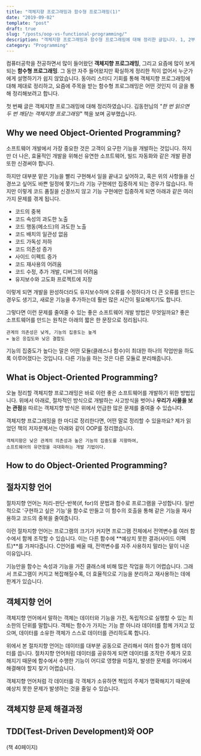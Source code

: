 ```yaml
---
title: "객체지향 프로그래밍과 함수형 프로그래밍(1)"
date: "2019-09-02"
template: "post"
draft: true
slug: "/posts/oop-vs-functional-programming/"
description: "객체지향 프로그래밍과 함수형 프로그래밍에 대해 정리한 글입니다. 1, 2부로 나뉘어져 있으며 1부인 이 글은 객체지향 프로그래밍에 대해 정리하였습니다."
category: "Programming"
---
```


컴퓨터공학을 전공하면서 많이 들어왔던 **객체지향 프로그래밍**, 그리고 요즘에 많이 보게 되는 **함수형 프로그래밍**. 그 동안 자주 들어왔지만 확실하게 정리한 적이 없어서 누군가에게 설명하기가 쉽지 않았습니다. 동아리 스터디 기회를 통해 객체지향 프로그래밍에 대해 제대로 정리하고, 요즘에 주목을 받는 함수형 프로그래밍은 어떤 것인지 이 글을 통해 정리해보려고 합니다. 

첫 번째 글은 객체지향 프로그래밍에 대해 정리하였습니다. 김동헌님의 *"한 번 읽으면 두 번 깨닫는 객체지향 프로그래밍"* 책을 보며 공부했습니다. 

## Why we need Object-Oriented Programming? 
소프트웨어 개발에서 가장 중요한 것은 고객이 요구한 기능을 개발하는 것입니다. 하지만 더 나은, 효율적인 개발을 위해선 유연한 소프트웨어, 빌드 자동화와 같은 개발 환경 또한 신경써야 합니다.

하지만 대부분 맡은 기능을 빨리 구현해서 일을 끝내고 싶어하고, 혹은 위의 사항들을 신경쓰고 싶어도 바쁜 일정에 쫓기느라 기능 구현에만 집중하게 되는 경우가 많습니다. 하지만 이렇게 코드 품질을 신경쓰지 않고 기능 구현에만 집중하게 되면 아래과 같은 여러 가지 문제를 겪게 됩니다.

* 코드의 중복
* 코드 속성의 과도한 노출
* 코드 행동(메소드)의 과도한 노출
* 코드 배치의 일관성 없음
* 코드 가독성 저하
* 코드 의존성 증가
* 사이드 이펙트 증가
* 코드 재사용의 어려움
* 코드 수정, 추가 개발, 디버그의 어려움
* 유지보수와 고도화 프로젝트에 지장

이렇게 되면 개발을 완성하더라도 유지보수하며 오류를 수정하다가 더 큰 오류를 만드는 경우도 생기고, 새로운 기능을 추가하는데 훨씬 많은 시간이 필요해지기도 합니다. 

그렇다면 이런 문제를 줄여줄 수 있는 좋은 소프트웨어 개발 방법은 무엇일까요? 좋은 소프트웨어를 만드는 원칙은 아래의 짧은 한 문장으로 정리됩니다.

```
관계의 의존성은 낮게, 기능의 집중도는 높게
= 높은 응집도와 낮은 결합도
```

기능의 집중도가 높다는 말은 어떤 모듈(클래스나 함수)이 최대한 하나의 작업만을 하도록 이루어졌다는 것입니다. 다른 기능을 하는 것은 다른 모듈로 분리해줍니다.

## What is Object-Oriented Programming?
오늘 정리할 객체지향 프로그래밍은 바로 이런 좋은 소프트웨어를 개발하기 위한 방법입니다. 위에서 아래로, 절차적인 방식으로 개발하는 사고방식을 벗어나 **우리가 사물을 보는 관점**을 따르는 객체지향 방식은 위에서 언급한 많은 문제를 줄여줄 수 있습니다.

객체지향 프로그래밍을 한 마디로 정리한다면, 어떤 말로 정리할 수 있을까요? 제가 읽었던 책의 저자분께서는 아래와 같이 OOP를 정리했습니다.

```
객체지향은 낮은 관계의 의존성과 높은 기능의 집중도를 지향하여,
소프트웨어의 유연함을 극대화하는 개발 기법이다.
```

## How to do Object-Oriented Programming?

## 절차지향 언어
절차지향 언어는 처리-판단-반복(if, for)의 문법과 함수로 프로그램을 구성합니다. 일반적으로 '구현하고 싶은 기능'을 함수로 만들고 이 함수의 호출을 통해 같은 기능을 재사용하고 코드의 중복을 줄여줍니다.

이런 절차지향 언어는 프로그램의 크기가 커지면 프로그램 전체에서 전역변수를 여러 함수에서 함께 조작할 수 있습니다. 이는 다른 함수에 **예상치 못한 결과(사이드 이펙트)**를 가져다줍니다. C언어를 배울 때, 전역변수를 자주 사용하지 말라는 말이 나온 이유입니다.

기능만을 함수는 속성과 기능을 가진 클래스에 비해 많은 작업을 하기 어렵습니다. 그래서 프로그램이 커지고 복잡해질수록, 더 효율적으로 기능을 분리하고 재사용하는 데에 한계가 있습니다.

## 객체지향 언어

객체지향 언어에서 말하는 객체는 데이터와 기능을 가진, 독립적으로 실행할 수 있는 최소한의 단위를 말합니다. 객체는 함수가 가지는 기능 뿐 아니라 데이터를 함께 가지고 있으며, 데이터를 소유한 객체가 스스로 데이터를 관리하도록 합니다.

위에서 본 절차지향 언어는 데이터를 대부분 공동으로 관리해서 여러 함수가 함께 데이터를 씁니다. 절차지향 언어처럼 데이터를 공유하게 되면 데이터를 조작한 주체가 모호해지기 때문에 함수에서 수행한 기능이 어디로 영향을 미칠지, 발생한 문제를 어디에서 해결해야 할지 찾기 어렵습니다. 

객체지향 언어처럼 각 데이터를 각 객체가 소유하면 책임의 주체가 명확해지기 때문에 예상치 못한 문제가 발생하는 것을 줄일 수 있습니다.

## 객체지향 문제 해결과정

## TDD(Test-Driven Development)와 OOP
(책 40페이지)